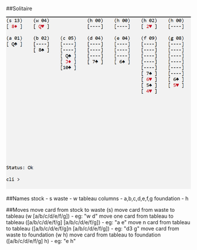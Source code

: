 ##Solitaire

![alt text](https://github.com/plarun/solitaire/blob/master/img/img.png)

##Names
stock - s
waste - w
tableau columns - a,b,c,d,e,f,g
foundation - h

##Moves
move card from stock to waste (s)
move card from waste to tableau (w [a/b/c/d/e/f/g]) - eg: "w d"
move one card from tableau to tableau ([a/b/c/d/e/f/g] [a/b/c/d/e/f/g]) - eg: "a e"
move n card from tableau to tableau ([a/b/c/d/e/f/g]n [a/b/c/d/e/f/g]) - eg: "d3 g"
move card from waste to foundation (w h)
move card from tableau to foundation ([a/b/c/d/e/f/g] h) - eg: "e h"
